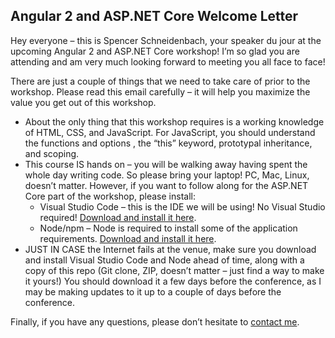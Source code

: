 ## Angular 2 and ASP.NET Core Welcome Letter

Hey everyone – this is Spencer Schneidenbach, your speaker du jour at the upcoming Angular 2 and ASP.NET Core workshop!  I’m so glad you are attending and am very much looking forward to meeting you all face to face!

There are just a couple of things that we need to take care of prior to the workshop.  Please read this email carefully – it will help you maximize the value you get out of this workshop.
- About the only thing that this workshop requires is a working knowledge of HTML, CSS, and JavaScript.  For JavaScript, you should understand the functions and options , the “this” keyword, prototypal inheritance, and scoping.
- This course IS hands on – you will be walking away having spent the whole day writing code.  So please bring your laptop!  PC, Mac, Linux, doesn’t matter.  However, if you want to follow along for the ASP.NET Core part of the workshop, please install:
  - Visual Studio Code – this is the IDE we will be using!  No Visual Studio required!  [Download and install it here](http://code.visualstudio.com).
  - Node/npm – Node is required to install some of the application requirements.  [Download and install it here](http://nodejs.org).
- JUST IN CASE the Internet fails at the venue, make sure you download and install Visual Studio Code and Node ahead of time, along with a copy of this repo (Git clone, ZIP, doesn’t matter – just find a way to make it yours!)  You should download it a few days before the conference, as I may be making updates to it up to a couple of days before the conference.

Finally, if you have any questions, please don’t hesitate to [contact me](http://schneids.net/contact/).